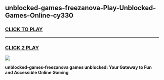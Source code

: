 
## unblocked-games-freezanova-Play-Unblocked-Games-Online-cy330
<h3>
<a href="https://premium76.site?title=unblocked-games-freezanova&ref=24A">CLICK TO PLAY</a></h3>
<hr>

<h3>
<a href="https://premium76.site?title=unblocked-games-freezanova&ref=24A">CLICK 2 PLAY</a>
  
</h3>

<a href="https://premium76.site?title=unblocked-games-freezanova&ref=24A"><img src="https://clearcache.store/games.png"></a>


**unblocked-games-freezanova games unblocked: Your Gateway to Fun and Accessible Online Gaming**
